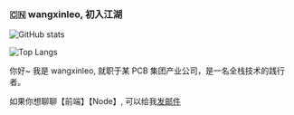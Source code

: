 ### :cn: wangxinleo, 初入江湖

![GitHub stats](https://github-readme-stats.vercel.app/api?username=wangxinleo&show_icons=true)

![Top Langs](https://github-readme-stats.vercel.app/api/top-langs/?username=wangxinleo&layout=compact&hide=tsql)

你好~ 我是 wangxinleo, 就职于某 PCB 集团产业公司，是一名全栈技术的践行者。

如果你想聊聊【前端】【Node】, 可以给我[发邮件](mailto:wangxin.leo@outlook.com)
